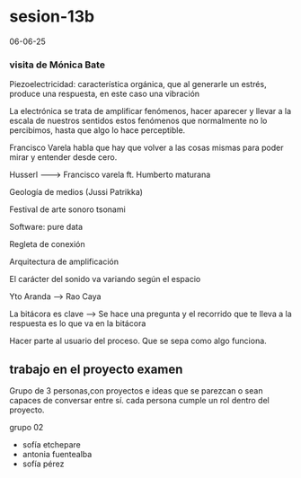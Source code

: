 # sesion-13b
06-06-25
### visita de Mónica Bate 
Piezoelectricidad: característica orgánica, que al generarle un estrés, produce una respuesta, en este caso una vibración

La electrónica se trata de amplificar fenómenos, hacer aparecer y llevar a la escala de nuestros sentidos estos fenómenos que normalmente no lo percibimos, hasta que algo lo hace perceptible.

Francisco Varela habla que hay que volver a las cosas mismas para poder mirar y entender desde cero.

Husserl ---> Francisco varela ft. Humberto maturana

Geología de medios (Jussi Patrikka) 

Festival de arte sonoro tsonami 

Software: pure data

Regleta de conexión

Arquitectura de amplificación 

El carácter  del sonido va variando según el espacio

Yto Aranda --> Rao Caya 

La bitácora es clave --> Se hace una pregunta y el recorrido que te lleva a la respuesta es lo que va en la bitácora 

Hacer parte al usuario del proceso. Que se sepa como algo funciona.

## trabajo en el proyecto examen  
Grupo de 3 personas,con proyectos e ideas que se parezcan o sean capaces de conversar entre sí. cada persona cumple un rol dentro del proyecto.

grupo 02
- sofía etchepare
- antonia fuentealba
- sofía pérez





